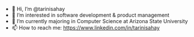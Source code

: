 - 👋 Hi, I’m @tarinisahay
- 👀 I’m interested in software development & product management
- 🌱 I’m currently majoring in Computer Science at Arizona State University 
- 📫 How to reach me: https://www.linkedin.com/in/tarinisahay

<!---
tarinisahay/tarinisahay is a ✨ special ✨ repository because its `README.md` (this file) appears on your GitHub profile.
You can click the Preview link to take a look at your changes.
--->
